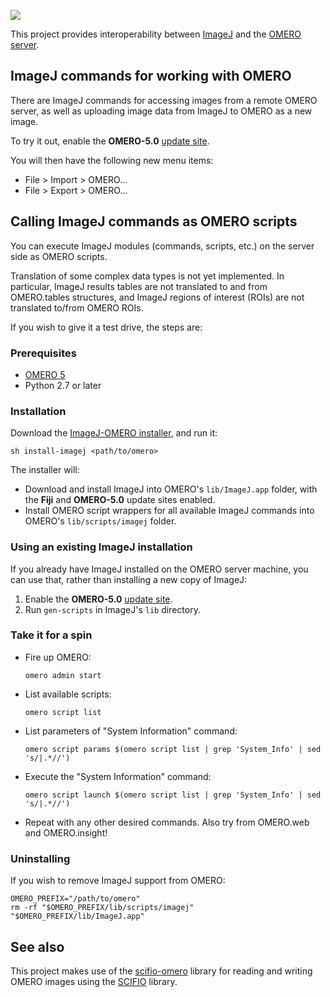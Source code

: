 [![](http://jenkins.imagej.net/job/ImageJ-OMERO/lastBuild/badge/icon)](http://jenkins.imagej.net/job/ImageJ-OMERO/)

This project provides interoperability between
[ImageJ](http://imagej.net/) and the [OMERO server](http://imagej.net/OMERO).

## ImageJ commands for working with OMERO

There are ImageJ commands for accessing images from a remote OMERO server,
as well as uploading image data from ImageJ to OMERO as a new image.

To try it out, enable the __OMERO-5.0__
[update site](http://imagej.net/Update_Sites).

You will then have the following new menu items:

* File > Import > OMERO...
* File > Export > OMERO...

## Calling ImageJ commands as OMERO scripts

You can execute ImageJ modules (commands, scripts, etc.) on the server side as
OMERO scripts.

Translation of some complex data types is not yet implemented. In particular,
ImageJ results tables are not translated to and from OMERO.tables structures,
and ImageJ regions of interest (ROIs) are not translated to/from OMERO ROIs.

If you wish to give it a test drive, the steps are:

### Prerequisites

*   [OMERO 5](http://www.openmicroscopy.org/site/support/omero5/sysadmins/unix/server-installation.html)
*   Python 2.7 or later

### Installation

Download the
[ImageJ-OMERO installer](https://raw.githubusercontent.com/imagej/imagej-omero/master/bin/install-imagej),
and run it:

```shell
sh install-imagej <path/to/omero>
```

The installer will:

*   Download and install ImageJ into OMERO's `lib/ImageJ.app` folder,
    with the __Fiji__ and __OMERO-5.0__ update sites enabled.
*   Install OMERO script wrappers for all available ImageJ commands
    into OMERO's `lib/scripts/imagej` folder.

### Using an existing ImageJ installation

If you already have ImageJ installed on the OMERO server machine,
you can use that, rather than installing a new copy of ImageJ:

1.  Enable the __OMERO-5.0__ [update site](http://imagej.net/Update_Sites).
2.  Run `gen-scripts` in ImageJ's `lib` directory.

### Take it for a spin

*   Fire up OMERO:

    ```shell
    omero admin start
    ```

*   List available scripts:

    ```shell
    omero script list
    ```

*   List parameters of "System Information" command:

    ```shell
    omero script params $(omero script list | grep 'System_Info' | sed 's/|.*//')
    ```

*   Execute the "System Information" command:

    ```shell
    omero script launch $(omero script list | grep 'System_Info' | sed 's/|.*//')
    ```

*   Repeat with any other desired commands.
    Also try from OMERO.web and OMERO.insight!

### Uninstalling

If you wish to remove ImageJ support from OMERO:

```shell
OMERO_PREFIX="/path/to/omero"
rm -rf "$OMERO_PREFIX/lib/scripts/imagej" "$OMERO_PREFIX/lib/ImageJ.app"
```

## See also

This project makes use of the
[scifio-omero](https://github.com/scifio/scifio-omero) library for reading and
writing OMERO images using the [SCIFIO](http://scif.io/) library.
